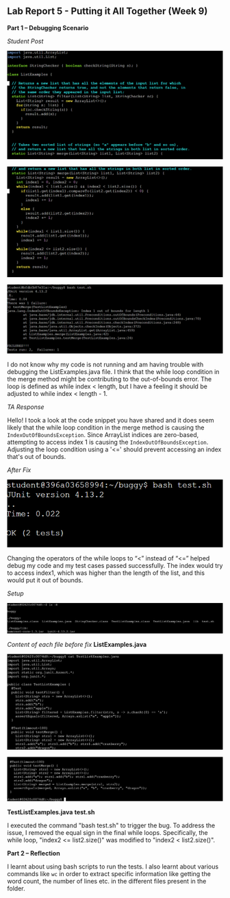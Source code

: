 Lab Report 5 - Putting it All Together (Week 9)
----
__Part 1 – Debugging Scenario__

_Student Post_

![Image](5pic1.png)

![Image](5pic2.png)

![Image](5pic3.png)

I do not know why my code is not running and am having trouble with debugging the ListExamples.java file. I think that the while loop condition in the merge method might be contributing to the out-of-bounds error. The loop is defined as while index < length, but I have a feeling it should be adjusted to while index < length - 1.

_TA Response_

Hello! I took a look at the code snippet you have shared and it does seem likely that the while loop condition in the merge method is causing the `IndexOutOfBoundsException`. Since ArrayList indices are zero-based, attempting to access index 1 is causing the `IndexOutOfBoundsException`. Adjusting the loop condition using a '<=' should prevent accessing an index that's out of bounds.

_After Fix_

![Image](5pic4.png)

Changing the operators of the while loops to “<” instead of “<=” helped debug my code and my test cases passed successfully. The index would try to access index1, which was higher than the length of the list, and this would put it out of bounds.

_Setup_

![Image](pci1.png)

_Content of each file before fix_
__ListExamples.java__

![Image](pci2.png)

![Image](pci3.png)

__TestListExamples.java__
__test.sh__

I executed the command "bash test.sh" to trigger the bug. To address the issue, I removed the equal sign in the final while loops. Specifically, the while loop, "index2 <= list2.size()" was modified to "index2 < list2.size()".

__Part 2 – Reflection__

I learnt about using bash scripts to run the tests. I also learnt about various commands like `wc` in order to extract specific information like getting the word count, the number of lines etc. in the different files present in the folder.












